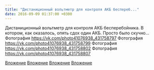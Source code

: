 ```yaml
---
title: "Дистаниционный вольтметр для контроля АКБ беспереб..."
date: 2016-09-09 01:37:00 +0300
---
```


Дистаниционный вольтметр для контроля АКБ бесперебойника. В котором, как оказалось, опять сдох один АКБ. Просто было скучно...
Фотография
https://vk.com/photo41076938_431758797
Фотография
https://vk.com/photo41076938_431758799
Фотография
https://vk.com/photo41076938_431758802
Фотография
https://vk.com/photo41076938_431758807

[Вложение](https://vk.com/photo41076938_431758797)
[Вложение](https://vk.com/photo41076938_431758799)
[Вложение](https://vk.com/photo41076938_431758802)
[Вложение](https://vk.com/photo41076938_431758807)
